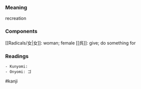 ### Meaning

recreation

### Components

[[Radicals/女|女]]: woman; female [[呉]]: give; do something for

### Readings

```
- Kunyomi: 
- Onyomi: ゴ
```

#kanji